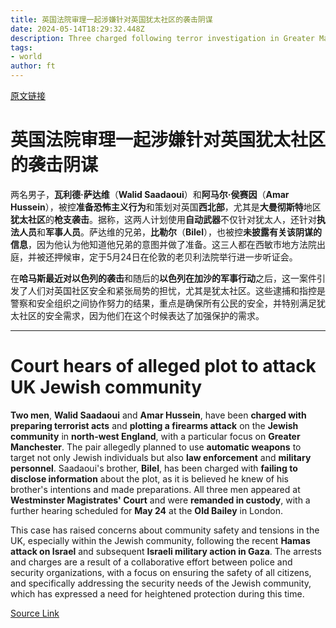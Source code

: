 ```yaml
---
title: 英国法院审理一起涉嫌针对英国犹太社区的袭击阴谋
date: 2024-05-14T18:29:32.448Z
description: Three charged following terror investigation in Greater Manchester
tags: 
- world
author: ft
---
```


[原文链接](https://ft.com/content/29934c1e-8b11-42ab-9c3a-4e2c4863a5b0)

# 英国法院审理一起涉嫌针对英国犹太社区的袭击阴谋

两名男子，**瓦利德·萨达维**（**Walid Saadaoui**）和**阿马尔·侯赛因**（**Amar Hussein**），被控**准备恐怖主义行为**和策划对英国**西北部**，尤其是**大曼彻斯特**地区**犹太社区**的**枪支袭击**。据称，这两人计划使用**自动武器**不仅针对犹太人，还针对**执法人员**和**军事人员**。萨达维的兄弟，**比勒尔**（**Bilel**），也被控**未披露有关该阴谋的信息**，因为他认为他知道他兄弟的意图并做了准备。这三人都在西敏市地方法院出庭，并被还押候审，定于5月24日在伦敦的老贝利法院举行进一步听证会。

在**哈马斯最近对以色列的袭击**和随后的**以色列在加沙的军事行动**之后，这一案件引发了人们对英国社区安全和紧张局势的担忧，尤其是犹太社区。这些逮捕和指控是警察和安全组织之间协作努力的结果，重点是确保所有公民的安全，并特别满足犹太社区的安全需求，因为他们在这个时候表达了加强保护的需求。

---

# Court hears of alleged plot to attack UK Jewish community 

**Two men**, **Walid Saadaoui** and **Amar Hussein**, have been **charged with preparing terrorist acts** and **plotting a firearms attack** on the **Jewish community** in **north-west England**, with a particular focus on **Greater Manchester**. The pair allegedly planned to use **automatic weapons** to target not only Jewish individuals but also **law enforcement** and **military personnel**. Saadaoui's brother, **Bilel**, has been charged with **failing to disclose information** about the plot, as it is believed he knew of his brother's intentions and made preparations. All three men appeared at **Westminster Magistrates' Court** and were **remanded in custody**, with a further hearing scheduled for **May 24** at the **Old Bailey** in London. 

This case has raised concerns about community safety and tensions in the UK, especially within the Jewish community, following the recent **Hamas attack on Israel** and subsequent **Israeli military action in Gaza**. The arrests and charges are a result of a collaborative effort between police and security organizations, with a focus on ensuring the safety of all citizens, and specifically addressing the security needs of the Jewish community, which has expressed a need for heightened protection during this time.

[Source Link](https://ft.com/content/29934c1e-8b11-42ab-9c3a-4e2c4863a5b0)

